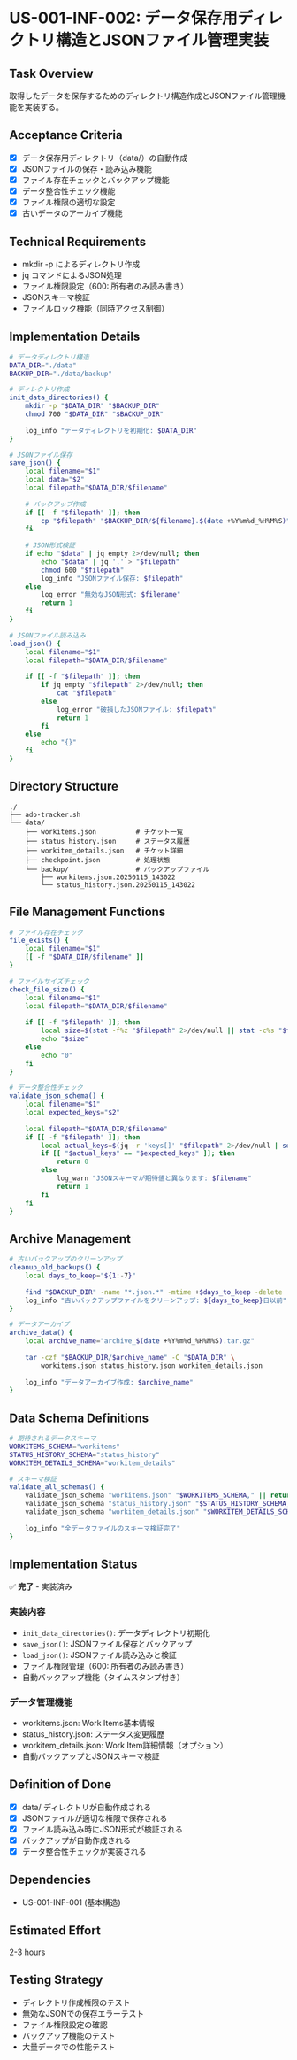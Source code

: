 # US-001-INF-002: データ保存用ディレクトリ構造とJSONファイル管理実装

## Task Overview
取得したデータを保存するためのディレクトリ構造作成とJSONファイル管理機能を実装する。

## Acceptance Criteria
- [x] データ保存用ディレクトリ（data/）の自動作成
- [x] JSONファイルの保存・読み込み機能
- [x] ファイル存在チェックとバックアップ機能
- [x] データ整合性チェック機能
- [x] ファイル権限の適切な設定
- [x] 古いデータのアーカイブ機能

## Technical Requirements
- mkdir -p によるディレクトリ作成
- jq コマンドによるJSON処理
- ファイル権限設定（600: 所有者のみ読み書き）
- JSONスキーマ検証
- ファイルロック機能（同時アクセス制御）

## Implementation Details
```bash
# データディレクトリ構造
DATA_DIR="./data"
BACKUP_DIR="./data/backup"

# ディレクトリ作成
init_data_directories() {
    mkdir -p "$DATA_DIR" "$BACKUP_DIR"
    chmod 700 "$DATA_DIR" "$BACKUP_DIR"
    
    log_info "データディレクトリを初期化: $DATA_DIR"
}

# JSONファイル保存
save_json() {
    local filename="$1"
    local data="$2"
    local filepath="$DATA_DIR/$filename"
    
    # バックアップ作成
    if [[ -f "$filepath" ]]; then
        cp "$filepath" "$BACKUP_DIR/${filename}.$(date +%Y%m%d_%H%M%S)"
    fi
    
    # JSON形式検証
    if echo "$data" | jq empty 2>/dev/null; then
        echo "$data" | jq '.' > "$filepath"
        chmod 600 "$filepath"
        log_info "JSONファイル保存: $filepath"
    else
        log_error "無効なJSON形式: $filename"
        return 1
    fi
}

# JSONファイル読み込み
load_json() {
    local filename="$1"
    local filepath="$DATA_DIR/$filename"
    
    if [[ -f "$filepath" ]]; then
        if jq empty "$filepath" 2>/dev/null; then
            cat "$filepath"
        else
            log_error "破損したJSONファイル: $filepath"
            return 1
        fi
    else
        echo "{}"
    fi
}
```

## Directory Structure
```
./
├── ado-tracker.sh
└── data/
    ├── workitems.json          # チケット一覧
    ├── status_history.json     # ステータス履歴
    ├── workitem_details.json   # チケット詳細
    ├── checkpoint.json         # 処理状態
    └── backup/                 # バックアップファイル
        ├── workitems.json.20250115_143022
        └── status_history.json.20250115_143022
```

## File Management Functions
```bash
# ファイル存在チェック
file_exists() {
    local filename="$1"
    [[ -f "$DATA_DIR/$filename" ]]
}

# ファイルサイズチェック
check_file_size() {
    local filename="$1"
    local filepath="$DATA_DIR/$filename"
    
    if [[ -f "$filepath" ]]; then
        local size=$(stat -f%z "$filepath" 2>/dev/null || stat -c%s "$filepath" 2>/dev/null)
        echo "$size"
    else
        echo "0"
    fi
}

# データ整合性チェック
validate_json_schema() {
    local filename="$1"
    local expected_keys="$2"
    
    local filepath="$DATA_DIR/$filename"
    if [[ -f "$filepath" ]]; then
        local actual_keys=$(jq -r 'keys[]' "$filepath" 2>/dev/null | sort | tr '\n' ',')
        if [[ "$actual_keys" == "$expected_keys" ]]; then
            return 0
        else
            log_warn "JSONスキーマが期待値と異なります: $filename"
            return 1
        fi
    fi
}
```

## Archive Management
```bash
# 古いバックアップのクリーンアップ
cleanup_old_backups() {
    local days_to_keep="${1:-7}"
    
    find "$BACKUP_DIR" -name "*.json.*" -mtime +$days_to_keep -delete
    log_info "古いバックアップファイルをクリーンアップ: ${days_to_keep}日以前"
}

# データアーカイブ
archive_data() {
    local archive_name="archive_$(date +%Y%m%d_%H%M%S).tar.gz"
    
    tar -czf "$BACKUP_DIR/$archive_name" -C "$DATA_DIR" \
        workitems.json status_history.json workitem_details.json
    
    log_info "データアーカイブ作成: $archive_name"
}
```

## Data Schema Definitions
```bash
# 期待されるデータスキーマ
WORKITEMS_SCHEMA="workitems"
STATUS_HISTORY_SCHEMA="status_history" 
WORKITEM_DETAILS_SCHEMA="workitem_details"

# スキーマ検証
validate_all_schemas() {
    validate_json_schema "workitems.json" "$WORKITEMS_SCHEMA," || return 1
    validate_json_schema "status_history.json" "$STATUS_HISTORY_SCHEMA," || return 1
    validate_json_schema "workitem_details.json" "$WORKITEM_DETAILS_SCHEMA," || return 1
    
    log_info "全データファイルのスキーマ検証完了"
}
```

## Implementation Status
✅ **完了** - 実装済み

### 実装内容
- `init_data_directories()`: データディレクトリ初期化
- `save_json()`: JSONファイル保存とバックアップ
- `load_json()`: JSONファイル読み込みと検証
- ファイル権限管理（600: 所有者のみ読み書き）
- 自動バックアップ機能（タイムスタンプ付き）

### データ管理機能
- workitems.json: Work Items基本情報
- status_history.json: ステータス変更履歴
- workitem_details.json: Work Item詳細情報（オプション）
- 自動バックアップとJSONスキーマ検証

## Definition of Done
- [x] data/ ディレクトリが自動作成される
- [x] JSONファイルが適切な権限で保存される
- [x] ファイル読み込み時にJSON形式が検証される
- [x] バックアップが自動作成される
- [x] データ整合性チェックが実装される

## Dependencies
- US-001-INF-001 (基本構造)

## Estimated Effort
2-3 hours

## Testing Strategy
- ディレクトリ作成権限のテスト
- 無効なJSONでの保存エラーテスト
- ファイル権限設定の確認
- バックアップ機能のテスト
- 大量データでの性能テスト